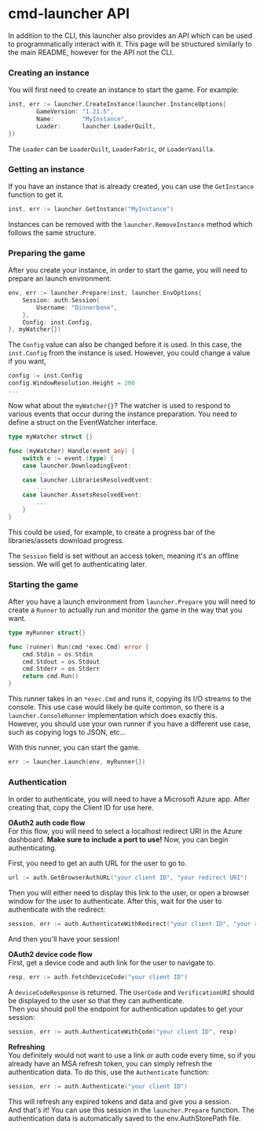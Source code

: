 # cmd-launcher API

In addition to the CLI, this launcher also provides an API which can be used to programmatically interact with it.
This page will be structured similarly to the main README, however for the API not the CLI.

### Creating an instance
You will first need to create an instance to start the game. For example:

```go
inst, err := launcher.CreateInstance(launcher.InstanceOptions{
		GameVersion: "1.21.5",
		Name:        "MyInstance",
		Loader:      launcher.LoaderQuilt,
})
```
The `Loader` can be `LoaderQuilt`, `LoaderFabric`, or `LoaderVanilla`.

### Getting an instance
If you have an instance that is already created, you can use the `GetInstance` function to get it.
```go
inst, err := launcher.GetInstance("MyInstance")
```
Instances can be removed with the `launcher.RemoveInstance` method which follows the same structure.
### Preparing the game

After you create your instance, in order to start the game, you will need to prepare an launch environment.

```go
env, err := launcher.Prepare(inst, launcher.EnvOptions{
	Session: auth.Session{
		Username: "Dinnerbone",
	},
	Config: inst.Config,
}, myWatcher{})
```

The `Config` value can also be changed before it is used. In this case, the `inst.Config` from the instance is used. However, you could change a value if you want,
```go
config := inst.Config
config.WindowResolution.Height = 200
...
```

Now what about the `myWatcher{}`? The watcher is used to respond to various events that occur during the instance preparation. You need to define a struct on the EventWatcher interface.

```go
type myWatcher struct {}

func (myWatcher) Handle(event any) {
	switch e := event.(type) {
	case launcher.DownloadingEvent:
		...
    case launcher.LibrariesResolvedEvent:
        ...
    case launcher.AssetsResolvedEvent:
        ...
	}
}
```
This could be used, for example, to create a progress bar of the libraries/assets download progress.

The `Session` field is set without an access token, meaning it's an offline session. We will get to authenticating later.

### Starting the game
After you have a launch environment from `launcher.Prepare` you will need to create a `Runner` to actually run and monitor the game in the way that you want.

```go
type myRunner struct{}

func (runner) Run(cmd *exec.Cmd) error {
	cmd.Stdin = os.Stdin
	cmd.Stdout = os.Stdout
	cmd.Stderr = os.Stderr
	return cmd.Run()
}
```
This runner takes in an `*exec.Cmd` and runs it, copying its I/O streams to the console. This use case would likely be quite common, so there is a `launcher.ConsoleRunner` implementation which does exactly this.  
However, you should use your own runner if you have a different use case, such as copying logs to JSON, etc...

With this runner, you can start the game.
```go
err := launcher.Launch(env, myRunner{})
```

### Authentication
In order to authenticate, you will need to have a Microsoft Azure app. After creating that, copy the Client ID for use here.

**OAuth2 auth code flow**  
For this flow, you will need to select a localhost redirect URI in the Azure dashboard. **Make sure to include a port to use!** Now, you can begin authenticating.

First, you need to get an auth URL for the user to go to.
```go
url := auth.GetBrowserAuthURL("your client ID", "your redirect URI")
```
Then you will either need to display this link to the user, or open a browser window for the user to authenticate. After this, wait for the user to authenticate with the redirect:
```go
session, err := auth.AuthenticateWithRedirect("your client ID", "your redirect URI")
```
And then you'll have your session!  

**OAuth2 device code flow**   
First, get a device code and auth link for the user to navigate to.
```go
resp, err := auth.FetchDeviceCode("your client ID")
```
A `deviceCodeResponse` is returned. The `UserCode` and `VerificationURI` should be displayed to the user so that they can authenticate.  
Then you should poll the endpoint for authentication updates to get your session:

```go
session, err := auth.AuthenticateWithCode("your client ID", resp)
```

**Refreshing**   
You definitely would not want to use a link or auth code every time, so if you already have an MSA refresh token, you can simply refresh the authentication data. To do this, use the `Authenticate` function:

```go
session, err := auth.Authenticate("your client ID")
```
This will refresh any expired tokens and data and give you a session.  
And that's it! You can use this session in the `launcher.Prepare` function. The authentication data is automatically saved to the env.AuthStorePath file.  
